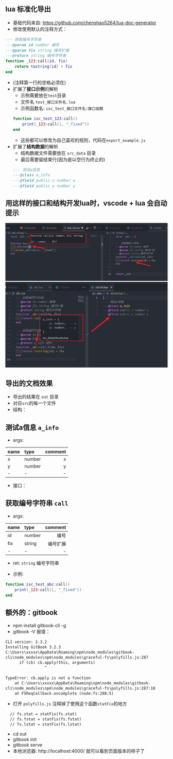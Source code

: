## lua 标准化导出
- 基础代码来自: https://github.com/chenshao5264/lua-doc-generator
- 修改使用默认的注释方式：
``` lua
--- 获取编号字符串
---@param id number 编号
---@param fix string 编号扩展
---@return string 编号字符串
function _123:call(id, fix)
    return tostring(id) + fix
end
```
- (注释第一行的空格必须在)
- 扩展了**接口示例**的解析
    - 示例需要放在`test`目录
    - 文件名 `test_接口文件名.lua`
    - 示例函数名: `isc_test_接口文件名:接口函数`
    ``` lua
    function isc_test_123:call()
        print(_123:call(1, "_fixed"))
    end
    ```
    - 这些都可以修改为自己喜欢的规则，代码在`export_example.js`
- 扩展了**结构数据**的解析
    - 结构数据文件需要放在 `src_data` 目录
    - 最后需要留结束行(因为是以空行为终止的)
    ``` lua
    --- 测试a信息
    ---@class a_info
    ---@field public x number x
    ---@field public y number y
    ```
## 用这样的接口和结构开发lua时，vscode + lua 会自动提示
![](readme_image/lua%E6%B3%A8%E9%87%8A.png)
![](readme_image/struct%E6%B3%A8%E9%87%8A.png)

## 导出的文档效果
- 导出的结果在 `out` 目录
- 对应`src`的每一个文件
- 结构：
## 测试a信息 `a_info`

- args:

|name|type|comment|
|:--|:--|--:|
|x|number|x|
|y|number|y|
|-|-|-|


- 接口：
## 获取编号字符串 `call`

- args:

|name|type|comment|
|:--|:--|--:|
|id|number|编号|
|fix|string|编号扩展|
|-|-|-|

- ret: `string` 编号字符串

- 示例:

``` lua
function isc_test_abc:call()
    print(_123:call(1, "_fixed"))
end
```

## 额外的：gitbook
- npm install gitbook-cli -g
- gitbook -V 报错：
```
CLI version: 2.3.2
Installing GitBook 3.2.3
C:\Users\xxxxx\AppData\Roaming\npm\node_modules\gitbook-cli\node_modules\npm\node_modules\graceful-fs\polyfills.js:287
      if (cb) cb.apply(this, arguments)
                 ^

TypeError: cb.apply is not a function
    at C:\Users\xxxxx\AppData\Roaming\npm\node_modules\gitbook-cli\node_modules\npm\node_modules\graceful-fs\polyfills.js:287:18
    at FSReqCallback.oncomplete (node:fs:208:5)
```
- 打开 `polyfills.js` 注释掉了使用这个函数`statFix`的地方
```
  // fs.stat = statFix(fs.stat)
  // fs.fstat = statFix(fs.fstat)
  // fs.lstat = statFix(fs.lstat)
```
- cd out
- gitbook init
- gitbook serve
- 本地浏览器: http://localhost:4000/ 就可以看到页面版本的样子了